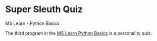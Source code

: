 # Super Sleuth Quiz
MS Learn - Python Basics

The third program in the [MS Learn Python Basics](https://docs.microsoft.com/en-us/learn/paths/python-partnership/) is a personality quiz.
